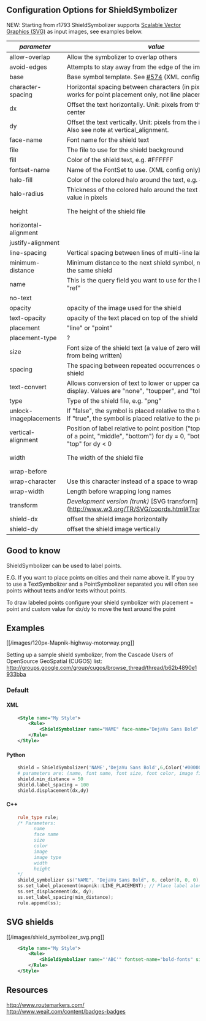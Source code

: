 <!-- Name: ShieldSymbolizer -->
<!-- Version: 34 -->
<!-- Last-Modified: 2011/11/13 15:42:36 -->
<!-- Author: migurski -->
## Configuration Options for ShieldSymbolizer

NEW: Starting from r1793 ShieldSymbolizer supports [Scalable Vector Graphics (SVG)](http://www.w3.org/TR/SVG/) as input images,
see examples below.


| *parameter*      | *value* | *default* |
|------------------|---------|-----------|
|allow-overlap | Allow the symbolizer to overlap others | false|
|avoid-edges | Attempts to stay away from the edge of the image | false|
|base | Base symbol template. See [#574](http://trac.mapnik.org/changeset/574) (XML config only) | |
|character-spacing | Horizontal spacing between characters (in pixels). Currently works for point placement only, not line placement | 0|
|dx | Offset the text horizontally. Unit: pixels from the image's center | 0|
|dy | Offset the text vertically. Unit: pixels from the image's center. Also see note at vertical_alignment. | 0|
|face-name | Font name for the shield text | |
|file | The file to use for the shield background | |
|fill | Color of the shield text, e.g. #FFFFFF | |
|fontset-name | Name of the FontSet to use. (XML config only) | |
|halo-fill | Color of the colored halo around the text, e.g. #AF2304. | white |
|halo-radius | Thickness of the colored halo around the text as an integer value in pixels | 0 |
|height | The height of the shield file | image's height | 
|horizontal-alignment |  | "middle" |
|justify-alignment | | "middle"|
|line-spacing | Vertical spacing between lines of multi-line labels, in pixels | 0|
|minimum-distance | Minimum distance to the next shield symbol, not necessarily the same shield | 0|
|name | This is the query field you want to use for the label text, e.g. "ref" | |
|no-text | | false|
|opacity| opacity of the image used for the shield | 1|
|text-opacity | opacity of the text placed on top of the shield | 1|
|placement | "line" or "point" | |
|placement-type| ?||
|size | Font size of the shield text (a value of zero will prevent text from being written) | |
|spacing | The spacing between repeated occurrences of the same shield | |
|text-convert | Allows conversion of text to lower or upper case before display. Values are "none", "toupper", and "tolower". | "none"|
|type | Type of the shield file, e.g. "png" | |
|unlock-imageplacements | If "false", the symbol is placed relative to the text box center. If "true", the symbol is placed relative to the point position | "false"|
|vertical-alignment | Position of label relative to point position ("top" to label on top of a point, "middle", "bottom") for dy = 0, "bottom" for dy > 0, "top" for dy < 0 | "middle"|
|width | The width of the shield file| image's width |
|wrap-before| | "false"|
|wrap-character | Use this character instead of a space to wrap long names | " "|
|wrap-width | Length before wrapping long names| 0 |
| transform | *Development version (trunk)* [SVG transform] (http://www.w3.org/TR/SVG/coords.html#TransformAttribute) | |
|shield-dx|offset the shield image horizontally | |
|shield-dy|offset the shield image vertically | |

## Good to know

ShieldSymbolizer can be used to label points.

E.G. If you want to place points on cities and their name above it. If you try to use a TextSymbolizer and a PointSymbolizer separated you will often see points without texts and/or texts without points.

To draw labeled points configure your shield symbolizer with placement = point and custom value for dx/dy to move the text around the point



## Examples

[[/images/120px-Mapnik-highway-motorway.png]]

Setting up a sample shield symbolizer, from the Cascade Users of OpenSource GeoSpatial (CUGOS) list:
http://groups.google.com/group/cugos/browse_thread/thread/b62b4890e1933bba

### Default


#### XML


```xml
    <Style name="My Style">
        <Rule>
            <ShieldSymbolizer name="NAME" face-name="DejaVu Sans Bold" size="6" fill="#000000" file="images/ushighway_shield_20.png" type="png" width="20" height="20" spacing="100" min-distance="50"></ShieldSymbolizer>
        </Rule>
    </Style>
```

#### Python

```python
    shield = ShieldSymbolizer('NAME','DejaVu Sans Bold',6,Color('#000000'),'images/ushighway_shield_20.png','png',20,20)
    # parameters are: (name, font name, font size, font color, image file, image type, width, height)
    shield.min_distance = 50
    shield.label_spacing = 100
    shield.displacement(dx,dy)
```

#### C++

```cpp
    rule_type rule;
    /* Parameters:
          name
          face name
          size
          color
          image
          image type
          width
          height
    */
    shield_symbolizer ss("NAME", "DejaVu Sans Bold", 6, color(0, 0, 0), "/path/to/icon.png", "png", 20, 20);
    ss.set_label_placement(mapnik::LINE_PLACEMENT); // Place label along the line
    ss.set_displacement(dx, dy);
    ss.set_label_spacing(min_distance);
    rule.append(ss);
```

## SVG shields

[[/images/shield_symbolizer_svg.png]]

```xml
    <Style name="My Style">
        <Rule>
            <ShieldSymbolizer name="'ABC'" fontset-name="bold-fonts" size="10" fill="green" placement="line" file="/Users/artem/Desktop/svg/shield.svg" transform="scale(2.0,2.0)" min-distance="100" spacing="250"/>
        </Rule>
    </Style>
```

## Resources

http://www.routemarkers.com/  
http://www.weait.com/content/badges-badges
